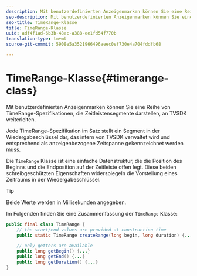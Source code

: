 ```yaml
---
description: Mit benutzerdefinierten Anzeigenmarken können Sie eine Reihe von TimeRange-Spezifikationen, die Zeitleistensegmente darstellen, an TVSDK weiterleiten.
seo-description: Mit benutzerdefinierten Anzeigenmarken können Sie eine Reihe von TimeRange-Spezifikationen, die Zeitleistensegmente darstellen, an TVSDK weiterleiten.
seo-title: TimeRange-Klasse
title: TimeRange-Klasse
uuid: adf4f1ad-6b3b-48ac-a388-ee1fd54f770b
translation-type: tm+mt
source-git-commit: 5908e5a3521966496aeec0ef730e4a704fddfb68

---
```



# TimeRange-Klasse{#timerange-class}

Mit benutzerdefinierten Anzeigenmarken können Sie eine Reihe von TimeRange-Spezifikationen, die Zeitleistensegmente darstellen, an TVSDK weiterleiten.

<!--<a id="section_42EB6D62627A424ABA250E3246EFEFC3"></a>-->

Jede TimeRange-Spezifikation im Satz stellt ein Segment in der Wiedergabeschlüssel dar, das intern von TVSDK verwaltet wird und entsprechend als anzeigenbezogene Zeitspanne gekennzeichnet werden muss.

Die `TimeRange` Klasse ist eine einfache Datenstruktur, die die Position des Beginns und die Endposition auf der Zeitleiste offen legt. Diese beiden schreibgeschützten Eigenschaften widerspiegeln die Vorstellung eines Zeitraums in der Wiedergabeschlüssel.

>[!TIP]
>
>Beide Werte werden in Millisekunden angegeben.

Im Folgenden finden Sie eine Zusammenfassung der `TimeRange` Klasse:

```java
public final class TimeRange {
    // the start/end values are provided at construction time
    public static TimeRange createRange(long begin, long duration) {...} 

    // only getters are available
    public long getBegin() {...} 
    public long getEnd() {...} 
    public long getDuration() {...}
}
```

